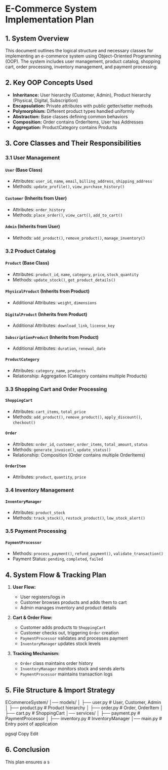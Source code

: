 # E-Commerce System Implementation Plan

## 1. System Overview
This document outlines the logical structure and necessary classes for implementing an e-commerce system using Object-Oriented Programming (OOP). The system includes user management, product catalog, shopping cart, order processing, inventory management, and payment processing.

## 2. Key OOP Concepts Used
- **Inheritance:** User hierarchy (Customer, Admin), Product hierarchy (Physical, Digital, Subscription)
- **Encapsulation:** Private attributes with public getter/setter methods
- **Polymorphism:** Different product types handled uniformly
- **Abstraction:** Base classes defining common behaviors
- **Composition:** Order contains OrderItems, User has Addresses
- **Aggregation:** ProductCategory contains Products

## 3. Core Classes and Their Responsibilities

### 3.1 User Management
#### `User` (Base Class)
- Attributes: `user_id`, `name`, `email`, `billing_address`, `shipping_address`
- Methods: `update_profile()`, `view_purchase_history()`

#### `Customer` (Inherits from User)
- Attributes: `order_history`
- Methods: `place_order()`, `view_cart()`, `add_to_cart()`

#### `Admin` (Inherits from User)
- Methods: `add_product()`, `remove_product()`, `manage_inventory()`

### 3.2 Product Catalog
#### `Product` (Base Class)
- Attributes: `product_id`, `name`, `category`, `price`, `stock_quantity`
- Methods: `update_stock()`, `get_product_details()`

#### `PhysicalProduct` (Inherits from Product)
- Additional Attributes: `weight`, `dimensions`

#### `DigitalProduct` (Inherits from Product)
- Additional Attributes: `download_link`, `license_key`

#### `SubscriptionProduct` (Inherits from Product)
- Additional Attributes: `duration`, `renewal_date`

#### `ProductCategory`
- Attributes: `category_name`, `products`
- Relationship: Aggregation (Category contains multiple Products)

### 3.3 Shopping Cart and Order Processing
#### `ShoppingCart`
- Attributes: `cart_items`, `total_price`
- Methods: `add_product()`, `remove_product()`, `apply_discount()`, `checkout()`

#### `Order`
- Attributes: `order_id`, `customer`, `order_items`, `total_amount`, `status`
- Methods: `generate_invoice()`, `update_status()`
- Relationship: Composition (Order contains multiple OrderItems)

#### `OrderItem`
- Attributes: `product`, `quantity`, `price`

### 3.4 Inventory Management
#### `InventoryManager`
- Attributes: `product_stock`
- Methods: `track_stock()`, `restock_product()`, `low_stock_alert()`

### 3.5 Payment Processing
#### `PaymentProcessor`
- Methods: `process_payment()`, `refund_payment()`, `validate_transaction()`
- Payment Status: `pending`, `completed`, `failed`

## 4. System Flow & Tracking Plan

1. **User Flow:**
   - User registers/logs in
   - Customer browses products and adds them to cart
   - Admin manages inventory and product details

2. **Cart & Order Flow:**
   - Customer adds products to `ShoppingCart`
   - Customer checks out, triggering `Order` creation
   - `PaymentProcessor` validates and processes payment
   - `InventoryManager` updates stock levels

3. **Tracking Mechanism:**
   - `Order` class maintains order history
   - `InventoryManager` monitors stock and sends alerts
   - `PaymentProcessor` maintains transaction logs

## 5. File Structure & Import Strategy

ECommerceSystem/ 
│── models/ │ 
├── user.py # User, Customer, Admin │ ├── product.py # Product hierarchy │ ├── order.py # Order, OrderItem │ ├── cart.py # ShoppingCart │── services/ │ ├── payment.py # PaymentProcessor │ ├── inventory.py # InventoryManager │── main.py # Entry point of application

pgsql
Copy
Edit

## 6. Conclusion
This plan ensures a s